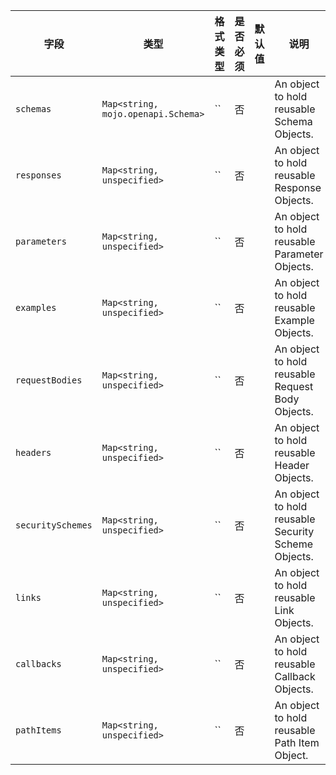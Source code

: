 | 字段 | 类型 | 格式类型 | 是否必须 | 默认值 | 说明 |
|---|---|---|---|---|---|
| `schemas` | `Map<string, mojo.openapi.Schema>` | `` | 否 |  | An object to hold reusable Schema Objects. |
| `responses` | `Map<string, unspecified>` | `` | 否 |  | An object to hold reusable Response Objects. |
| `parameters` | `Map<string, unspecified>` | `` | 否 |  | An object to hold reusable Parameter Objects. |
| `examples` | `Map<string, unspecified>` | `` | 否 |  | An object to hold reusable Example Objects. |
| `requestBodies` | `Map<string, unspecified>` | `` | 否 |  | An object to hold reusable Request Body Objects. |
| `headers` | `Map<string, unspecified>` | `` | 否 |  | An object to hold reusable Header Objects. |
| `securitySchemes` | `Map<string, unspecified>` | `` | 否 |  | An object to hold reusable Security Scheme Objects. |
| `links` | `Map<string, unspecified>` | `` | 否 |  | An object to hold reusable Link Objects. |
| `callbacks` | `Map<string, unspecified>` | `` | 否 |  | An object to hold reusable Callback Objects. |
| `pathItems` | `Map<string, unspecified>` | `` | 否 |  | An object to hold reusable Path Item Object. |

